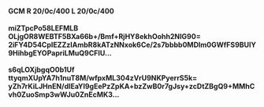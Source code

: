 #### GCM R 20/0c/400 L 20/0c/400
**miZTpcPo58LEFMLB**<br/>**OLjgOR8WEBTF5BXa66b+/Bmf+RjHY8ekhOohh2NIG90=**<br/>**2iFY4D54CpIEZZzIAmbR8kATzNNxok6Ce/2s7bbbb0MDlm0GWfFS9BUIY9HihbgEYOPapriLMuQ9CFIU...**<br/><br/>
**s6qLOXjbgqO0b1Uf**<br/>**ttyqmXUpYA7h1nuT8M/wfpxML304zVrU9NKPyerrS5k=**<br/>**yZh7rKiLJHnEN/dIEaYl9gEePzZpKA+bzZwB0r7gJsy+zcDtZBgQ9+MMhCvh0ZuoSmp3wWJu0ZnEcMK3...**